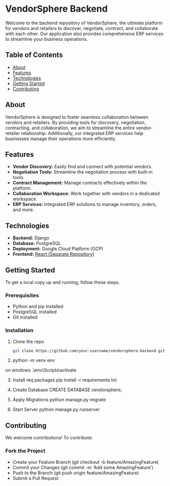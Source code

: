 # VendorSphere Backend

Welcome to the backend repository of VendorSphere, the ultimate platform for vendors and retailers to discover, negotiate, contract, and collaborate with each other. Our application also provides comprehensive ERP services to streamline your business operations.

## Table of Contents

- [About](#about)
- [Features](#features)
- [Technologies](#technologies)
- [Getting Started](#getting-started)
- [Contributing](#contributing)

## About

VendorSphere is designed to foster seamless collaboration between vendors and retailers. By providing tools for discovery, negotiation, contracting, and collaboration, we aim to streamline the entire vendor-retailer relationship. Additionally, our integrated ERP services help businesses manage their operations more efficiently.

## Features

- **Vendor Discovery:** Easily find and connect with potential vendors.
- **Negotiation Tools:** Streamline the negotiation process with built-in tools.
- **Contract Management:** Manage contracts effectively within the platform.
- **Collaboration Workspace:** Work together with vendors in a dedicated workspace.
- **ERP Services:** Integrated ERP solutions to manage inventory, orders, and more.

## Technologies

- **Backend:** Django
- **Database:** PostgreSQL
- **Deployment:** Google Cloud Platform (GCP)
- **Frontend:** [React (Separate Repository)](link-to-your-frontend-repo)

## Getting Started

To get a local copy up and running, follow these steps.

### Prerequisites

- Python and pip installed
- PostgreSQL installed
- Git installed

### Installation

1. Clone the repo
   ```sh
   git clone https://github.com/your-username/vendorsphere-backend.git

2. python -m venv env

on windows
.\env\Scripts\activate

3. Install req packages 
pip install -r requirements.txt

4. Create Database
   CREATE DATABASE vendorsphere;
5. Apply Migrations
   python manage.py migrate

6. Start Server
   python manage.py runserver

## Contributing
We welcome contributions! To contribute:

### Fork the Project
- Create your Feature Branch (git checkout -b feature/AmazingFeature)
- Commit your Changes (git commit -m 'Add some AmazingFeature')
- Push to the Branch (git push origin feature/AmazingFeature)
- Submit a Pull Request
